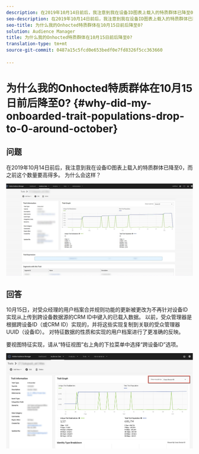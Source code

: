 ```yaml
---
description: 在2019年10月14日前后，我注意到我在设备ID图表上载入的特质群体已降至0，而之前这个数量要高得多。
seo-description: 在2019年10月14日前后，我注意到我在设备ID图表上载入的特质群体已降至0，而之前这个数量要高得多。
seo-title: 为什么我的Onhocted特质群体在10月15日前后降至0?
solution: Audience Manager
title: 为什么我的Onhocted特质群体在10月15日前后降至0?
translation-type: tm+mt
source-git-commit: 0487a15c5fcd0e653bedf0e7fd8326f5cc363660

---
```



# 为什么我的Onhocted特质群体在10月15日前后降至0? {#why-did-my-onboarded-trait-populations-drop-to-0-around-october}

## 问题

在2019年10月14日前后，我注意到我在设备ID图表上载入的特质群体已降至0，而之前这个数量要高得多。 为什么会这样？

![设备ID放置的图像](assets/device_id_populationdrop.png)

## 回答

10月15日，对受众经理的用户档案合并规则功能的更新被更改为不再针对设备ID实现从上传到跨设备数据源的CRM ID中键入的已载入数据。  以前，受众管理器是根据跨设备ID（或CRM ID）实现的，并将这些实现复制到关联的受众管理器UUID（设备ID）。  对特征数据的性质和实现的用户档案进行了更准确的反映。

要视图特征实现，请从“特征视图”右上角的下拉菜单中选择“跨设备ID”选项。

![按跨设备ID实现视图](assets/deviceid-crossdevice.png)